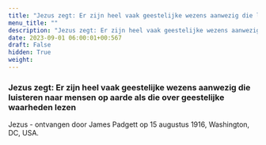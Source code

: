 ```yaml
---
title: "Jezus zegt: Er zijn heel vaak geestelijke wezens aanwezig die luisteren naar mensen op aarde als die over geestelijke waarheden lezen"
menu_title: ""
description: "Jezus zegt: Er zijn heel vaak geestelijke wezens aanwezig die luisteren naar mensen op aarde als die over geestelijke waarheden lezen"
date: 2023-09-01 06:00:01+00:567
draft: False
hidden: True
weight:
---
```

### Jezus zegt: Er zijn heel vaak geestelijke wezens aanwezig die luisteren naar mensen op aarde als die over geestelijke waarheden lezen

Jezus - ontvangen door James Padgett op 15 augustus 1916, Washington, DC, USA.
